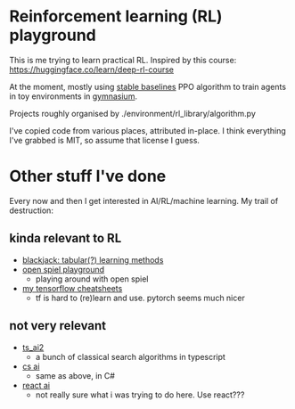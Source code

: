 # Reinforcement learning (RL) playground

This is me trying to learn practical RL.
Inspired by this course: https://huggingface.co/learn/deep-rl-course

At the moment, mostly using
[stable baselines](https://stable-baselines3.readthedocs.io)
PPO algorithm to train agents in toy environments in
[gymnasium](https://gymnasium.farama.org/).

Projects roughly organised by ./environment/rl_library/algorithm.py

I've copied code from various places, attributed in-place. I think everything
I've grabbed is MIT, so assume that license I guess.


# Other stuff I've done
Every now and then I get interested in AI/RL/machine learning. My trail of
destruction:

## kinda relevant to RL
- [blackjack: tabular(?) learning methods](https://github.com/uozuAho/rl_montecarlo_blackjack)
- [open spiel playground](https://github.com/uozuAho/open_spiel_playground)
    - playing around with open spiel
- [my tensorflow cheatsheets](https://github.com/uozuAho/tensorflow_cheatsheets)
    - tf is hard to (re)learn and use. pytorch seems much nicer

## not very relevant
- [ts_ai2](https://github.com/uozuAho/ts_ai2)
    - a bunch of classical search algorithms in typescript
- [cs ai](https://github.com/uozuAho/cs-ai)
    - same as above, in C#
- [react ai](https://github.com/uozuAho/react_ai)
    - not really sure what i was trying to do here. Use react???
